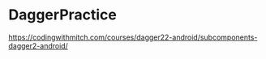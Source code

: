 # DaggerPractice
 https://codingwithmitch.com/courses/dagger22-android/subcomponents-dagger2-android/
